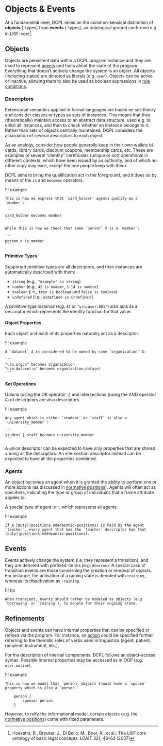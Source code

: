 # Objects & Events

At a fundamental level, DCPL relies on the common-sensical distinction of **objects** (-types) from **events** (-types), an ontological ground confirmed e.g. in LKIF-core[^1].

[^1]: Hoekstra, R., Breuker, J., Di Bello, M., Boer, A., et al.: The LKIF core ontology of basic legal concepts. LOAIT 321, 43–63 (2007)

## Objects

Objects are persistent data within a DCPL program instance and they are used to represent [agents](#agents) and facts about the state of the program.
Everything that doesn’t actively change the system is an object.
All objects (including states) are denoted as literals (e.g. `user`).
Objects can be active or inactive, allowing them to also be used as boolean expressions in [rule conditions](rules.md#transformational-rules).

### Descriptors

Extensional semantics applied in formal languages are based on set-theory and consider
classes or types as sets of instances.
This means that they (theoretically) maintain access to an abstract data structure, used e.g. to enlist all instances, and then to check whether an instance belongs to it.
Rather than sets of objects centrally maintained, DCPL considers the association of several descriptors to each object.

As an analogy, consider how people generally keep in their own wallets id-cards, library cards, discount coupons, membership cards, etc.
These are examples of several “identity” certificates (unique or not) operational in different contexts, which have been issued by an authority, and of which no other copy may exist, except the one people keep with them.

DCPL aims to bring the qualification act in the foreground, and it does so by means of the `is` and `becomes` operators.

!!! example

    This is how we express that `card_holder` agents qualify as a `member`:

    ```
    card_holder becomes member
    ```

    While this is how we check that some `person` X is a `member`:

    ```
    person_x is member
    ```

#### Primitive Types

Supported primitive types are all descriptors, and their instances are automatically described with them:

- `string` (e.g., `"example" is string`)
- `number` (e.g., `42 is number`, `3.14 is number`)
- `boolean` (i.e., `true is boolean` and `false is boolean`)
- `undefined` (i.e., `undefined is undefined` )

A primitive type instance (e.g. `42` or `"urn:user:001"`) also acts as a descriptor which represents the identity function for that value.

#### Object Properties

Each object and each of its properties naturally act as a descriptor.

!!! example

    A `dataset` A is considered to be owned by some `organization` X:

    ```
    "urn:org:x" becomes organization
    "urn:dataset:a" becomes organization.dataset
    ```

#### Set Operations

Unions (using the OR operator `|`) and intersections (using the AND operator `&`) of descriptors are also descriptors.

!!! example

    Any agent which is either `student` or `staff` is also a `university_member`:

    ```
    student | staff becomes university_member
    ```

A union descriptor can be expected to have only properties that are shared among all the descriptors. An intersection descriptor instead can be expected to have all the properties combined.

### Agents

An object becomes an agent when it is granted the ability to perform one or more actions (as discussed in [normative positions](positions.md)).
Agents will often act as specifiers, indicating the type or group of individuals that a frame attribute applies to.

A special type of agent is `*`, which represents all agents.

!!! example

    If a [duty](positions.md#deontic-positions) is held by the agent `teacher`, every agent that has the `teacher` descriptor has that [duty](positions.md#deontic-positions).

## Events

Events actively change the system (i.e. they represent a transition), and they are denoted with prefixed literals (e.g. `#borrow`). A special case of transition events are those concerning the creation or removal of objects. For instance, the activation of a raining state is denoted with `+raining`, whereas its disactivation as `-raining`.

!!! tip

    When transient, events should rather be modeled as objects (e.g. `borrowing` or `raining`), to denote for their ongoing state.

## Refinements

Objects and events can have internal properties that can be specified or refined via the program. For instance, an [action](positions.md#power-frames) could be specified further referring to the thematic roles of verbs used in linguistics (agent, patient, recipient, instrument, etc.).

For the description of internal components, DCPL follows an object-access syntax. Possible internal properties may be accessed as in OOP (e.g. `user.online`).

!!! example

    This is how we model that `person` objects should have a `spouse` property which is also a `person`:

        person {
            spouse: person
        }

However, to reify the informational model, certain objects (e.g. the [normative positions](positions.md)) come with fixed parameters.
